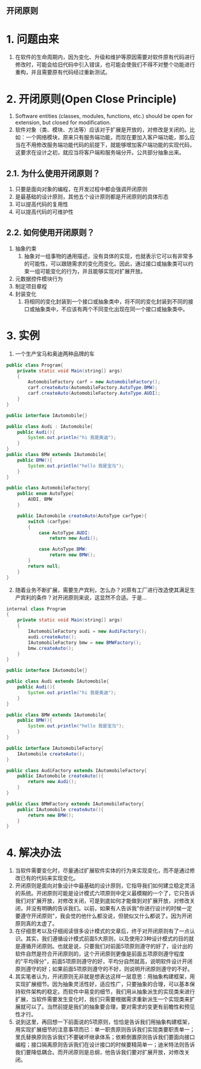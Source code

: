 开闭原则
---

# 1. 问题由来
1. 在软件的生命周期内，因为变化、升级和维护等原因需要对软件原有代码进行修改时，可能会给旧代码中引入错误，也可能会使我们不得不对整个功能进行重构，并且需要原有代码经过重新测试。

# 2. 开闭原则(Open Close Principle)
1. Software entities (classes, modules, functions, etc.) should be open for extension, but closed for modification.
2. 软件对象（类、模块、方法等）应该对于扩展是开放的，对修改是关闭的。比如：一个网络模块，原来只有服务端功能，而现在要加入客户端功能，那么应当在不用修改服务端功能代码的前提下，就能够增加客户端功能的实现代码，这要求在设计之初，就应当将客户端和服务端分开。公共部分抽象出来。

## 2.1. 为什么使用开闭原则？
1. 只要是面向对象的编程，在开发过程中都会强调开闭原则
2. 是最基础的设计原则，其他五个设计原则都是开闭原则的具体形态
3. 可以提高代码的复用性
4. 可以提高代码的可维护性

## 2.2. 如何使用开闭原则？
1. 抽象约束
   1. 抽象对一组事物的通用描述，没有具体的实现，也就表示它可以有非常多的可能性，可以跟随需求的变化而变化。因此，通过接口或抽象类可以约束一组可能变化的行为，并且能够实现对扩展开放。 
2. 元数据控件模块行为　　　　
3. 制定项目章程
4. 封装变化
   1. 将相同的变化封装到一个接口或抽象类中，将不同的变化封装到不同的接口或抽象类中，不应该有两个不同变化出现在同一个接口或抽象类中。

# 3. 实例
1. 一个生产宝马和奥迪两种品牌的车
```java
public class Program{
    private static void Main(string[] args)
    {
        AutomobileFactory carf = new AutomobileFactory();
        carf.createAuto(AutomobileFactory.AutoType.BMW);
        carf.createAuto(AutomobileFactory.AutoType.AUDI);
    }
}

public interface IAutomobile{}

public class Audi : IAutomobile{
    public Audi(){
        System.out.println("hi 我是奥迪");
    }
}
public class BMW extends IAutomobile{
    public BMW(){
        System.out.println("hello 我是宝马");
    }
}

public class AutomobileFactory{
    public enum AutoType{
        AUDI, BMW
    }

    public IAutomobile createAuto(AutoType carType){
        switch (carType)
        {
            case AutoType.AUDI:
                return new Audi();

            case AutoType.BMW:
                return new BMW();
        }
        return null;
    }
}
```

2. 随着业务不断扩展，需要生产宾利，怎么办？对原有工厂进行改造使其满足生产宾利的条件？对开闭原则来说，这显然不合适。于是...

```java
internal class Program
{
    private static void Main(string[] args)
    {
        IAutomobileFactory audi = new AudiFactory();
        audi.createAuto();
        IAutomobileFactory bmw = new BMWFactory();
        bmw.createAuto();
    }
}

public interface IAutomobile{}

public class Audi extends IAutomobile{
    public Audi(){
        System.out.println("hi 我是奥迪");
    }
}

public class BMW extends IAutomobile{
    public BMW(){
        System.out.println("hello 我是宝马");
    }
}

public interface IAutomobileFactory{
    IAutomobile createAuto();
}

public class AudiFactory extends IAutomobileFactory{
    public IAutomobile createAuto(){
        return new Audi();
    }
}

public class BMWFactory extends IAutomobileFactory{
    public IAutomobile createAuto(){
        return new BMW();
    }
}
```

# 4. 解决办法
1. 当软件需要变化时，尽量通过扩展软件实体的行为来实现变化，而不是通过修改已有的代码来实现变化。
2. 开闭原则是面向对象设计中最基础的设计原则，它指导我们如何建立稳定灵活的系统。开闭原则可能是设计模式六项原则中定义最模糊的一个了，它只告诉我们对扩展开放，对修改关闭，可是到底如何才能做到对扩展开放，对修改关闭，并没有明确的告诉我们。以前，如果有人告诉我"你进行设计的时候一定要遵守开闭原则"，我会觉的他什么都没说，但貌似又什么都说了。因为开闭原则真的太虚了。
3. 在仔细思考以及仔细阅读很多设计模式的文章后，终于对开闭原则有了一点认识。其实，我们遵循设计模式前面5大原则，以及使用23种设计模式的目的就是遵循开闭原则。也就是说，只要我们对前面5项原则遵守的好了，设计出的软件自然是符合开闭原则的，这个开闭原则更像是前面五项原则遵守程度的"平均得分"，前面5项原则遵守的好，平均分自然就高，说明软件设计开闭原则遵守的好；如果前面5项原则遵守的不好，则说明开闭原则遵守的不好。
4. 其实笔者认为，开闭原则无非就是想表达这样一层意思：用抽象构建框架，用实现扩展细节。因为抽象灵活性好，适应性广，只要抽象的合理，可以基本保持软件架构的稳定。而软件中易变的细节，我们用从抽象派生的实现类来进行扩展，当软件需要发生变化时，我们只需要根据需求重新派生一个实现类来扩展就可以了。当然前提是我们的抽象要合理，要对需求的变更有前瞻性和预见性才行。
5. 说到这里，再回想一下前面说的5项原则，恰恰是告诉我们用抽象构建框架，用实现扩展细节的注意事项而已：单一职责原则告诉我们实现类要职责单一；里氏替换原则告诉我们不要破坏继承体系；依赖倒置原则告诉我们要面向接口编程；接口隔离原则告诉我们在设计接口的时候要精简单一；迪米特法则告诉我们要降低耦合。而开闭原则是总纲，他告诉我们要对扩展开放，对修改关闭。 